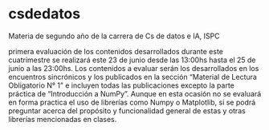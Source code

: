 # csdedatos
Materia de segundo año de la carrera de Cs de datos e IA, ISPC


 primera evaluación de los contenidos desarrollados durante este cuatrimestre se realizará este 23 de junio desde las 13:00hs hasta el 25 de junio a las 23:00hs.
Los contenidos a evaluar serán los desarrollados en los encuentros sincrónicos y los publicados en la sección
“Material de Lectura Obligatorio N° 1” e incluyen todas las publicaciones excepto la parte práctica de “Introducción a NumPy”.
Aunque en esta ocasión no se evaluará en forma practica el uso de librerías como Numpy o Matplotlib, 
si se podrá preguntar acerca del propósito y funcionalidad general de estas y otras librerías mencionadas en clases.
